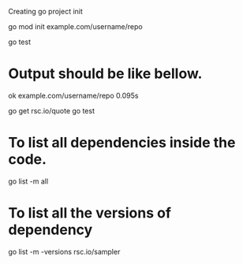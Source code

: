 Creating go project init 

go mod init example.com/username/repo


 go test
# Output should be like bellow.
 ok  	example.com/username/repo	0.095s

 go get rsc.io/quote
 go test

 # To list all dependencies inside the code.
 go list -m all


 # To list all the versions of dependency

 go list -m -versions rsc.io/sampler